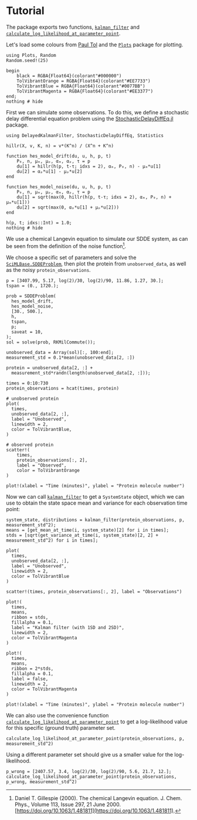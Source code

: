 # Tutorial

The package exports two functions, [`kalman_filter`](@ref) and [`calculate_log_likelihood_at_parameter_point`](@ref).

Let's load some colours from [Paul Tol](https://personal.sron.nl/~pault/) and the [`Plots`](https://docs.juliaplots.org/stable/) package for plotting.

```@example tutorial
using Plots, Random
Random.seed!(25)

begin
    black = RGBA{Float64}(colorant"#000000")
    TolVibrantOrange = RGBA{Float64}(colorant"#EE7733")
    TolVibrantBlue = RGBA{Float64}(colorant"#0077BB")
    TolVibrantMagenta = RGBA{Float64}(colorant"#EE3377")
end;
nothing # hide
```
First we can simulate some observations. To do this, we define a stochastic delay differential equation problem using the [StochasticDelayDiffEq.jl](https://github.com/SciML/StochasticDelayDiffEq.jl) package.

```@example tutorial
using DelayedKalmanFilter, StochasticDelayDiffEq, Statistics

hillr(X, v, K, n) = v*(K^n) / (X^n + K^n)

function hes_model_drift(du, u, h, p, t)
    P₀, n, μₘ, μₚ, αₘ, αₚ, τ = p
    du[1] = hillr(h(p, t-τ; idxs = 2), αₘ, P₀, n) - μₘ*u[1]
    du[2] = αₚ*u[1] - μₚ*u[2]
end

function hes_model_noise(du, u, h, p, t)
    P₀, n, μₘ, μₚ, αₘ, αₚ, τ = p
    du[1] = sqrt(max(0, hillr(h(p, t-τ; idxs = 2), αₘ, P₀, n) + μₘ*u[1]))
    du[2] = sqrt(max(0, αₚ*u[1] + μₚ*u[2]))
end

h(p, t; idxs::Int) = 1.0;
nothing # hide
```
We use a chemical Langevin equation to simulate our SDDE system, as can be seen from the definition of the noise function[^Gillespie2000].

[^Gillespie2000]: Daniel T. Gillespie (2000). The chemical Langevin equation. J. Chem. Phys., Volume 113, Issue 297, 21 June 2000. [https://doi.org/10.1063/1.481811](https://doi.org/10.1063/1.481811).

We choose a specific set of parameters and solve the [`SciMLBase.SDDEProblem`](https://diffeq.sciml.ai/stable/types/sdde_types/#SciMLBase.SDDEProblem), then plot the protein from `unobserved_data`, as well as the noisy `protein_observations`.

```@example tutorial
p = [3407.99, 5.17, log(2)/30, log(2)/90, 11.86, 1.27, 30.];
tspan = (0., 1720.);

prob = SDDEProblem(
  hes_model_drift,
  hes_model_noise,
  [30., 500.],
  h,
  tspan,
  p;
  saveat = 10,
);
sol = solve(prob, RKMilCommute());

unobserved_data = Array(sol)[:, 100:end];
measurement_std = 0.1*mean(unobserved_data[2, :])

protein = unobserved_data[2, :] + 
  measurement_std*randn(length(unobserved_data[2, :]));

times = 0:10:730
protein_observations = hcat(times, protein)

# unobserved protein
plot(
  times,
  unobserved_data[2, :],
  label = "Unobserved",
  linewidth = 2,
  color = TolVibrantBlue,
)

# observed protein
scatter!(
    times,
    protein_observations[:, 2],
    label = "Observed",
    color = TolVibrantOrange
)

plot!(xlabel = "Time (minutes)", ylabel = "Protein molecule number")
```

Now we can call [`kalman_filter`](@ref) to get a `SystemState` object, which we can use to obtain the state space mean and variance for each observation time point:

```@example tutorial
system_state, distributions = kalman_filter(protein_observations, p, measurement_std^2);
means = [get_mean_at_time(i, system_state)[2] for i in times];
stds = [sqrt(get_variance_at_time(i, system_state)[2, 2] + measurement_std^2) for i in times];

plot(
  times,
  unobserved_data[2, :],
  label = "Unobserved",
  linewidth = 2,
  color = TolVibrantBlue
)

scatter!(times, protein_observations[:, 2], label = "Observations")

plot!(
  times,
  means,
  ribbon = stds,
  fillalpha = 0.1,
  label = "Kalman filter (with 1SD and 2SD)",
  linewidth = 2,
  color = TolVibrantMagenta
)

plot!(
  times,
  means,
  ribbon = 2*stds,
  fillalpha = 0.1,
  label = false,
  linewidth = 2,
  color = TolVibrantMagenta
)

plot!(xlabel = "Time (minutes)", ylabel = "Protein molecule number")
```

We can also use the convenience function [`calculate_log_likelihood_at_parameter_point`](@ref) to get a log-likelihood value for this specific (ground truth) parameter set.

```@example tutorial
calculate_log_likelihood_at_parameter_point(protein_observations, p, measurement_std^2)
```

Using a different parameter set should give us a smaller value for the log-likelihood.

```@example tutorial
p_wrong = [2407.57, 3.4, log(2)/30, log(2)/90, 5.6, 21.7, 12.];
calculate_log_likelihood_at_parameter_point(protein_observations, p_wrong, measurement_std^2)
```
